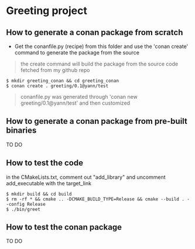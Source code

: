 # Greeting project

## How to generate a conan package from scratch 

- Get the conanfile.py (recipe) from this folder and use the 'conan create' command to generate the package from the source

> the create command will build the package from the source code fetched from my github repo

```
$ mkdir greeting_conan && cd greeting_conan
$ conan create . greeting/0.1@yann/test
```
> conanfile.py  was generated through 'conan new greeting/0.1@yann/test' and then customized


## How to generate a conan package from pre-built binaries

TO DO 


## How to test the code  

in the CMakeLists.txt, comment out "add_library" and uncomment add_executable with the target_link

```
$ mkdir build && cd build
$ rm -rf * && cmake .. -DCMAKE_BUILD_TYPE=Release && cmake --build . --config Release
$ ./bin/greet
```

## How to test the conan package 

TO DO 

